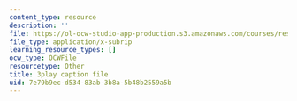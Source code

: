 ```yaml
---
content_type: resource
description: ''
file: https://ol-ocw-studio-app-production.s3.amazonaws.com/courses/res-ll-005-mathematics-of-big-data-and-machine-learning-january-iap-2020/7e79b9ecd53483ab3b8a5b48b2559a5b_5RqTJWf1l_A.srt
file_type: application/x-subrip
learning_resource_types: []
ocw_type: OCWFile
resourcetype: Other
title: 3play caption file
uid: 7e79b9ec-d534-83ab-3b8a-5b48b2559a5b
---
```

